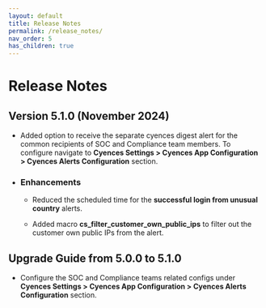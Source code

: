 ```yaml
---
layout: default
title: Release Notes
permalink: /release_notes/
nav_order: 5
has_children: true
---
```


# Release Notes


## Version 5.1.0 (November 2024)

* Added option to receive the separate cyences digest alert for the common recipients of SOC and Compliance team members. To configure navigate to **Cyences Settings > Cyences App Configuration > Cyences Alerts Configuration** section.

* ### Enhancements

    * Reduced the scheduled time for the **successful login from unusual country** alerts.

    * Added macro **cs_filter_customer_own_public_ips** to filter out the customer own public IPs from the alert. 


## Upgrade Guide from 5.0.0 to 5.1.0

* Configure the SOC and Compliance teams related configs under **Cyences Settings > Cyences App Configuration > Cyences Alerts Configuration** section.
